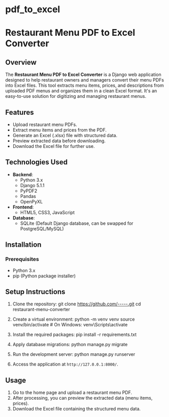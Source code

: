 # pdf_to_excel

# Restaurant Menu PDF to Excel Converter

## Overview

The **Restaurant Menu PDF to Excel Converter** is a Django web application designed to help restaurant owners and managers convert their menu PDFs into Excel files. This tool extracts menu items, prices, and descriptions from uploaded PDF menus and organizes them in a clean Excel format. It's an easy-to-use solution for digitizing and managing restaurant menus.

## Features

- Upload restaurant menu PDFs.
- Extract menu items and prices from the PDF.
- Generate an Excel (.xlsx) file with structured data.
- Preview extracted data before downloading.
- Download the Excel file for further use.
  
## Technologies Used

- **Backend**:
  - Python 3.x
  - Django 5.1.1
  - PyPDF2
  - Pandas
  - OpenPyXL
- **Frontend**:
  - HTML5, CSS3, JavaScript
- **Database**:
  - SQLite (Default Django database, can be swapped for PostgreSQL/MySQL)
  
## Installation

### Prerequisites

- Python 3.x
- pip (Python package installer)

## Setup Instructions

1. Clone the repository:
    git clone https://github.com/-----.git
    cd restaurant-menu-converter
   
2. Create a virtual environment:
    python -m venv venv
    source venv/bin/activate  # On Windows: venv\Scripts\activate
   

3. Install the required packages:
    pip install -r requirements.txt


4. Apply database migrations:
    python manage.py migrate

5. Run the development server:
    python manage.py runserver


6. Access the application at `http://127.0.0.1:8000/`.

## Usage

1. Go to the home page and upload a restaurant menu PDF.
2. After processing, you can preview the extracted data (menu items, prices).
3. Download the Excel file containing the structured menu data.
